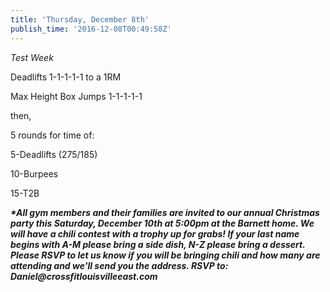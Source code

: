```yaml
---
title: 'Thursday, December 8th'
publish_time: '2016-12-08T00:49:58Z'
---
```


*Test Week*

Deadlifts 1-1-1-1-1 to a 1RM

Max Height Box Jumps 1-1-1-1-1

then,

5 rounds for time of:

5-Deadlifts (275/185)

10-Burpees

15-T2B

***\*All gym members and their families are invited to our annual
Christmas party this Saturday, December 10th at 5:00pm at the Barnett
home. We will have a chili contest with a trophy up for grabs! If your
last name begins with A-M please bring a side dish, N-Z please bring a
dessert. Please RSVP to let us know if you will be bringing chili and
how many are attending and we'll send you the address. RSVP to:
Daniel\@crossfitlouisvilleeast.com***
